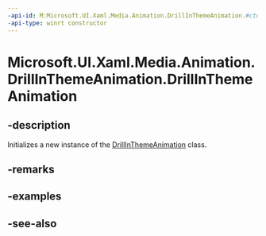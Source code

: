 ```yaml
---
-api-id: M:Microsoft.UI.Xaml.Media.Animation.DrillInThemeAnimation.#ctor
-api-type: winrt constructor
---
```


<!-- Method syntax
public DrillInThemeAnimation()
-->

# Microsoft.UI.Xaml.Media.Animation.DrillInThemeAnimation.DrillInThemeAnimation

## -description
Initializes a new instance of the [DrillInThemeAnimation](drillinthemeanimation.md) class.

## -remarks

## -examples

## -see-also
